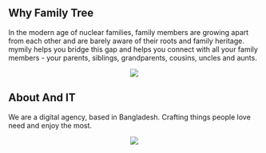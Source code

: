 ## Why Family Tree
In the modern age of nuclear families, family members are growing apart from each other and are barely aware of their roots and family heritage.
mymily helps you bridge this gap and helps you connect with all your family members - your parents, siblings, grandparents, cousins, uncles and aunts.

<p align="center"><img src="https://mymily.com/img/landing_home/mymily-concept-together.png" max-height="200px"></p>

## About And IT
We are a digital agency, based in Bangladesh. 
Crafting things people love need and enjoy the most.

<p align="center"><img src="http://andit.andimpex.com/wp-content/uploads/2019/01/sticky-logo.png"></p>

